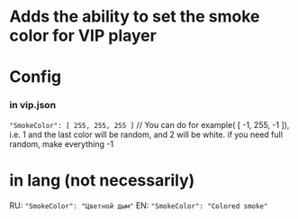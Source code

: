 # Adds the ability to set the smoke color for VIP player

# Config

### in vip.json
`"SmokeColor": [ 255, 255, 255 ]` // You can do for example( [ -1, 255, -1 ]), i.e. 1 and the last color will be random, and 2 will be white. if you need full random, make everything -1

# in lang (not necessarily)

RU: `"SmokeColor": "Цветной дым"`
EN: `"SmokeColor": "Colored smoke"`